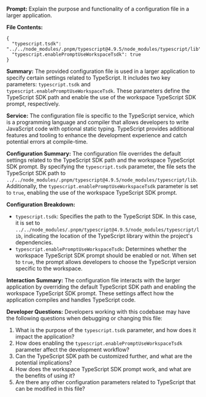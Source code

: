 **Prompt:** Explain the purpose and functionality of a configuration file in a larger application.

**File Contents:**
```
{
  "typescript.tsdk": "../../node_modules/.pnpm/typescript@4.9.5/node_modules/typescript/lib",
  "typescript.enablePromptUseWorkspaceTsdk": true
}
```

**Summary:**
The provided configuration file is used in a larger application to specify certain settings related to TypeScript. It includes two key parameters: `typescript.tsdk` and `typescript.enablePromptUseWorkspaceTsdk`. These parameters define the TypeScript SDK path and enable the use of the workspace TypeScript SDK prompt, respectively.

**Service:**
The configuration file is specific to the TypeScript service, which is a programming language and compiler that allows developers to write JavaScript code with optional static typing. TypeScript provides additional features and tooling to enhance the development experience and catch potential errors at compile-time.

**Configuration Summary:**
The configuration file overrides the default settings related to the TypeScript SDK path and the workspace TypeScript SDK prompt. By specifying the `typescript.tsdk` parameter, the file sets the TypeScript SDK path to `../../node_modules/.pnpm/typescript@4.9.5/node_modules/typescript/lib`. Additionally, the `typescript.enablePromptUseWorkspaceTsdk` parameter is set to `true`, enabling the use of the workspace TypeScript SDK prompt.

**Configuration Breakdown:**
- `typescript.tsdk`: Specifies the path to the TypeScript SDK. In this case, it is set to `../../node_modules/.pnpm/typescript@4.9.5/node_modules/typescript/lib`, indicating the location of the TypeScript library within the project's dependencies.
- `typescript.enablePromptUseWorkspaceTsdk`: Determines whether the workspace TypeScript SDK prompt should be enabled or not. When set to `true`, the prompt allows developers to choose the TypeScript version specific to the workspace.

**Interaction Summary:**
The configuration file interacts with the larger application by overriding the default TypeScript SDK path and enabling the workspace TypeScript SDK prompt. These settings affect how the application compiles and handles TypeScript code.

**Developer Questions:**
Developers working with this codebase may have the following questions when debugging or changing this file:
1. What is the purpose of the `typescript.tsdk` parameter, and how does it impact the application?
2. How does enabling the `typescript.enablePromptUseWorkspaceTsdk` parameter affect the development workflow?
3. Can the TypeScript SDK path be customized further, and what are the potential implications?
4. How does the workspace TypeScript SDK prompt work, and what are the benefits of using it?
5. Are there any other configuration parameters related to TypeScript that can be modified in this file?